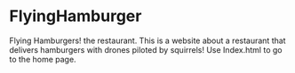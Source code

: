 # FlyingHamburger
Flying Hamburgers! the restaurant.
This is a website about a restaurant that delivers hamburgers with drones piloted by squirrels!
Use Index.html to go to the home page.
